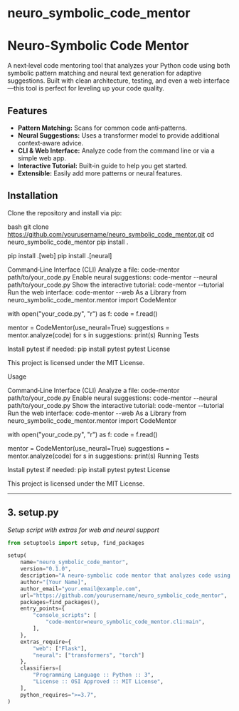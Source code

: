 # neuro_symbolic_code_mentor
# Neuro-Symbolic Code Mentor

A next‑level code mentoring tool that analyzes your Python code using both symbolic pattern matching and neural text generation for adaptive suggestions. Built with clean architecture, testing, and even a web interface—this tool is perfect for leveling up your code quality.

## Features

- **Pattern Matching:** Scans for common code anti‑patterns.
- **Neural Suggestions:** Uses a transformer model to provide additional context‑aware advice.
- **CLI & Web Interface:** Analyze code from the command line or via a simple web app.
- **Interactive Tutorial:** Built‑in guide to help you get started.
- **Extensible:** Easily add more patterns or neural features.

## Installation

Clone the repository and install via pip:

bash
git clone https://github.com/yourusername/neuro_symbolic_code_mentor.git
cd neuro_symbolic_code_mentor
pip install .

pip install .[web]
pip install .[neural]

Command‑Line Interface (CLI)
Analyze a file:
code-mentor path/to/your_code.py
Enable neural suggestions:
code-mentor --neural path/to/your_code.py
Show the interactive tutorial:
code-mentor --tutorial
Run the web interface:
code-mentor --web
As a Library
from neuro_symbolic_code_mentor.mentor import CodeMentor

with open("your_code.py", "r") as f:
    code = f.read()

mentor = CodeMentor(use_neural=True)
suggestions = mentor.analyze(code)
for s in suggestions:
    print(s)
Running Tests

Install pytest if needed:
pip install pytest
pytest
License

This project is licensed under the MIT License.

Usage

Command‑Line Interface (CLI)
Analyze a file:
code-mentor path/to/your_code.py
Enable neural suggestions:
code-mentor --neural path/to/your_code.py
Show the interactive tutorial:
code-mentor --tutorial
Run the web interface:
code-mentor --web
As a Library
from neuro_symbolic_code_mentor.mentor import CodeMentor

with open("your_code.py", "r") as f:
    code = f.read()

mentor = CodeMentor(use_neural=True)
suggestions = mentor.analyze(code)
for s in suggestions:
    print(s)
Running Tests

Install pytest if needed:
pip install pytest
pytest
License

This project is licensed under the MIT License.

---

## 3. setup.py

*Setup script with extras for web and neural support*

```python
from setuptools import setup, find_packages

setup(
    name="neuro_symbolic_code_mentor",
    version="0.1.0",
    description="A neuro-symbolic code mentor that analyzes code using pattern matching and neural text generation.",
    author="[Your Name]",
    author_email="your.email@example.com",
    url="https://github.com/yourusername/neuro_symbolic_code_mentor",
    packages=find_packages(),
    entry_points={
        "console_scripts": [
            "code-mentor=neuro_symbolic_code_mentor.cli:main",
        ],
    },
    extras_require={
        "web": ["Flask"],
        "neural": ["transformers", "torch"]
    },
    classifiers=[
        "Programming Language :: Python :: 3",
        "License :: OSI Approved :: MIT License",
    ],
    python_requires=">=3.7",
)

